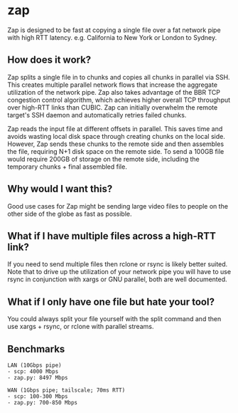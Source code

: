 # zap
Zap is designed to be fast at copying a single file over a fat network pipe with high RTT latency. e.g. California to New York or London to Sydney. 

## How does it work?
Zap splits a single file in to chunks and copies all chunks in parallel via SSH. This creates multiple parallel network flows that increase the aggregate utilization of the network pipe. Zap also takes advantage of the BBR TCP congestion control algorithm, which achieves higher overall TCP throughput over high-RTT links than CUBIC. Zap can initially overwhelm the remote target's SSH daemon and automatically retries failed chunks. 

Zap reads the input file at different offsets in parallel. This saves time and avoids wasting local disk space through creating chunks on the local side. However, Zap sends these chunks to the remote side and then assembles the file, requiring N+1 disk space on the remote side. To send a 100GB file would require 200GB of storage on the remote side, including the temporary chunks + final assembled file. 

## Why would I want this?
Good use cases for Zap might be sending large video files to people on the other side of the globe as fast as possible. 

## What if I have multiple files across a high-RTT link?
If you need to send multiple files then rclone or rsync is likely better suited. Note that to drive up the utilization of your network pipe you will have to use rsync in conjunction with xargs or GNU parallel, both are well documented. 

## What if I only have one file but hate your tool?
You could always split your file yourself with the split command and then use xargs + rsync, or rclone with parallel streams.

## Benchmarks
``` 
LAN (10Gbps pipe)
- scp: 4000 Mbps
- zap.py: 8497 Mbps

WAN (1Gbps pipe; tailscale; 70ms RTT)
- scp: 100-300 Mbps
- zap.py: 700-850 Mbps
```
